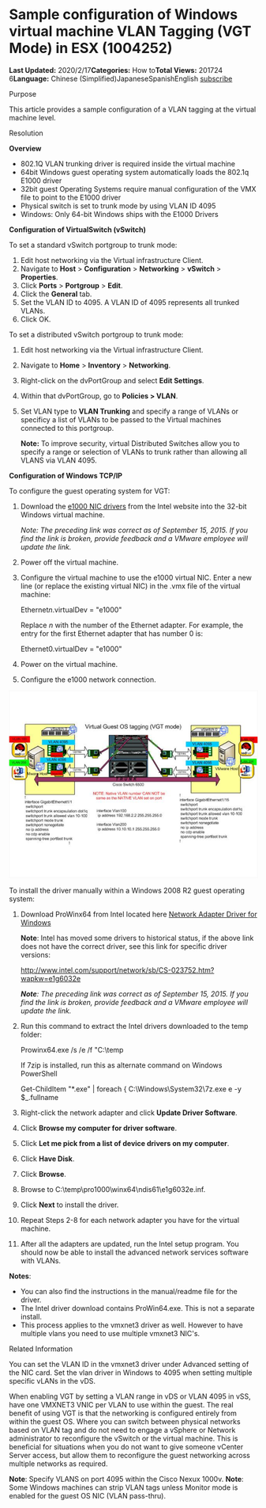 # Sample configuration of Windows virtual machine VLAN Tagging (VGT Mode) in ESX (1004252)



**Last Updated:** 2020/2/17**Categories:** How to**Total Views:** 201724 6**Language:**           Chinese (Simplified)JapaneseSpanishEnglish                 [subscribe](javascript:void(0);)



 Purpose

This article provides a sample configuration of a VLAN tagging at the virtual machine level.

 Resolution

**Overview**

- 802.1Q VLAN trunking driver is required inside the virtual machine
- 64bit Windows guest operating system automatically loads the 802.1q E1000 driver
- 32bit guest Operating Systems require manual configuration of the VMX file to point to the E1000 driver
- Physical switch is set to trunk mode by using VLAN ID 4095
- Windows: Only 64-bit Windows ships with the E1000 Drivers

**Configuration of VirtualSwitch (vSwitch)**

To set a standard vSwitch portgroup to trunk mode:

1. Edit host networking via the Virtual infrastructure Client.
2. Navigate to **Host** > **Configuration** > **Networking** > **vSwitch** > **Properties**.
3. Click **Ports** > **Portgroup** > **Edit**.
4. Click the **General** tab.
5. Set the VLAN ID to 4095. A VLAN ID of 4095 represents all trunked VLANs.
6. Click OK.

To set a distributed vSwitch portgroup to trunk mode:

1. Edit host networking via the Virtual infrastructure Client.

2. Navigate to **Home** > **Inventory** > **Networking**.

3. Right-click on the dvPortGroup and select **Edit Settings**.

4. Within that dvPortGroup, go to **Policies > VLAN**.

5. Set VLAN type to **VLAN Trunking** and specify a range of VLANs or specificy a list of VLANs to be passed to the Virtual machines connected to this portgroup.

   **Note:** To improve security, virtual Distributed Switches allow you to specify a range or selection of VLANs to trunk rather than allowing all VLANS via VLAN 4095.

**Configuration of Windows TCP/IP**

To configure the guest operating system for VGT:
 

1. Download the [e1000 NIC drivers](http://www.intel.com/support/network/sb/cs-006120.htm) from the Intel website into the 32-bit Windows virtual machine.

   *Note: The preceding link was correct as of September 15, 2015. If you find the link is broken, provide feedback and a VMware employee will update the link.*
    

2. Power off the virtual machine.

3. Configure the virtual machine to use the e1000 virtual NIC. Enter a new line (or replace the existing virtual NIC) in the .vmx file of the virtual machine:

   Ethernet*n*.virtualDev = "e1000"

   Replace *n* with the number of the Ethernet adapter. For example, the entry for the first Ethernet adapter that has number 0 is:

   Ethernet0.virtualDev = "e1000"
    

4. Power on the virtual machine.

5. Configure the e1000 network connection.

![img](_pics/rtaImage_VGT)


To install the driver manually within a Windows 2008 R2 guest operating system:

1. Download ProWinx64 from Intel located here [Network Adapter Driver for Windows](http://downloadmirror.intel.com/18718/eng/PROWinx64.exe)

   **Note**: Intel has moved some drivers to historical status, if the above link does not have the correct driver, see this link for specific driver versions:

   http://www.intel.com/support/network/sb/CS-023752.htm?wapkw=e1g6032e

   ***Note**: The preceding link was correct as of September 15, 2015. If you find the link is broken, provide feedback and a VMware employee will update the link.*
    

2. Run this command to extract the Intel drivers downloaded to the temp folder:

   Prowinx64.exe /s /e /f "C:\temp

   If 7zip is installed, run this as alternate command on Windows PowerShell

   Get-ChildItem "*.exe" | foreach { C:\Windows\System32\7z.exe e -y $_.fullname
    

3. Right-click the network adapter and click **Update Driver Software**.

4. Click **Browse my computer for driver software**.

5. Click **Let me pick from a list of device drivers on my computer**.

6. Click **Have Disk**.

7. Click **Browse**.

8. Browse to C:\temp\pro1000\winx64\ndis61\e1g6032e.inf.

9. Click **Next** to install the driver.

10. Repeat Steps 2-8 for each network adapter you have for the virtual machine.

11. After all the adapters are updated, run the Intel setup program. You should now be able to install the advanced network services software with VLANs.

**Notes**:

- You can also find the instructions in the manual/readme file for the driver.
- The Intel driver download contains ProWin64.exe. This is not a separate install.
- This process applies to the vmxnet3 driver as well. However to have multiple vlans you need to use multiple vmxnet3 NIC's.

 Related Information

You can set the VLAN ID in the vmxnet3 driver under Advanced setting of the NIC card. Set the vlan driver in Windows to 4095 when setting multiple specific vLANs in the vDS.

When enabling VGT by setting a VLAN range in vDS or VLAN 4095 in vSS, have one VMXNET3 VNIC per VLAN to use within the guest. The real benefit of using VGT is that the networking is configured entirely from within the guest OS. Where you can switch between physical networks based on VLAN tag and do not need to engage a vSphere or Network administrator to reconfigure the vSwitch or the virtual machine. This is beneficial for situations when you do not want to give someone vCenter Server access, but allow them to reconfigure the guest networking across multiple networks as required.

**Note**: Specify VLANS on port 4095 within the Cisco Nexux 1000v.
**Note**: Some Windows machines can strip VLAN tags unless Monitor mode is enabled for the guest OS NIC (VLAN pass-thru).

